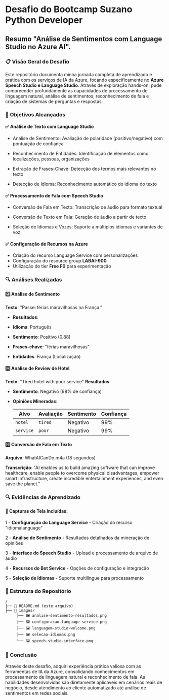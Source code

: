# Desafio do Bootcamp Suzano Python Developer
## Resumo "Análise de Sentimentos com Language Studio no Azure AI".
### 📋 Visão Geral do Desafio
Este repositório documenta minha jornada completa de aprendizado e prática com os serviços de IA da Azure, focando especificamente no **Azure Speech Studio e Language Studio**. Através de exploração hands-on, pude compreender profundamente as capacidades de processamento de linguagem natural, análise de sentimentos, reconhecimento de fala e criação de sistemas de perguntas e respostas.
### 🎯 Objetivos Alcançados
#### ✅ Análise de Texto com Language Studio
- Análise de Sentimento: Avaliação de polaridade (positivo/negativo) com pontuação de confiança

- Reconhecimento de Entidades: Identificação de elementos como localizações, pessoas, organizações

- Extração de Frases-Chave: Detecção dos termos mais relevantes no texto

- Detecção de Idioma: Reconhecimento automático do idioma do texto

#### ✅ Processamento de Fala com Speech Studio
- Conversão de Fala em Texto: Transcrição de áudio para formato textual

- Conversão de Texto em Fala: Geração de áudio a partir de texto

- Seleção de Idiomas e Vozes: Suporte a múltiplos idiomas e variantes de voz

#### ✅ Configuração de Recursos na Azure
- Criação do recurso Language Service com personalizações
- Configuração do resource group **LABAI-900**
- Utilização do tier **Free F0** para experimentação

### 🔍 Análises Realizadas
#### 1️⃣ Análise de Sentimento
**Texto**: "Passei férias maravilhosas na França."
- **Resultados**:

- **Idioma**: Português

- **Sentimento**: Positivo (0.88)

- **Frases-chave**: "férias maravilhosas"

- **Entidades**: França (Localização)

#### 2️⃣ Análise de Review de Hotel
**Texto**: "Tired hotel with poor service"
**Resultados**:

- **Sentimento**: Negativo (98% de confiança)

- **Opiniões Mineradas**:

  | **Alvo** | **Avaliação** | **Sentimento** | **Confiança** |
  |----------|---------------|----------------|---------------|
  | `hotel`  | `tired`       | Negativo       | 99%           |
  | `service`| `poor`        | Negativo       | 99%           |


#### 3️⃣ Conversão de Fala em Texto

**Arquivo**: WhatAICanDo.m4a (18 segundos)

**Transcrição**:
"AI enables us to build amazing software that can improve healthcare, enable people to overcome physical disadvantages, empower smart infrastructure, create incredible entertainment experiences, and even save the planet."

### 🔍 Evidências de Aprendizado
#### 📸 Capturas de Tela Incluídas:
1 - **Configuração do Language Service** - Criação do recurso "Idiomalanguage"

2 - **Análise de Sentimento** - Resultados detalhados da mineração de opiniões

3 - **Interface do Speech Studio** - Upload e processamento de arquivo de áudio

4 - **Recursos do Bot Service** - Opções de configuração e integração

5 - **Seleção de Idiomas** - Suporte multilíngue para processamento

### 📁 Estrutura do Repositório

    /
    ├── 📄 README.md (este arquivo)
    ├── 📁 images/
         ├── 🖼️ analise-sentimento-resultados.png
         ├── 🖼️ configuracao-language-service.png
         ├── 🖼️ languagem-studio-welcome.png
         ├── 🖼️ selecao-idiomas.png
         └── 🖼️ speech-studio-interface.png


### 🙌 Conclusão
Através deste desafio, adquiri experiência prática valiosa com as ferramentas de IA da Azure, consolidando conhecimentos em processamento de linguagem natural e reconhecimento de fala. As habilidades desenvolvidas são diretamente aplicáveis em cenários reais de negócio, desde atendimento ao cliente automatizado até análise de sentimentos em redes sociais.



